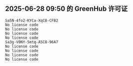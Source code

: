 ## 2025-06-28 09:50 的 GreenHub 许可证
```
Sa5N-4fo2-KYCa-XqC8-CFB2
No license code
No license code
No license code
No license code
Sa3g-V0NY-5mtq-A5C8-96A7
No license code
No license code
No license code
No license code
```
